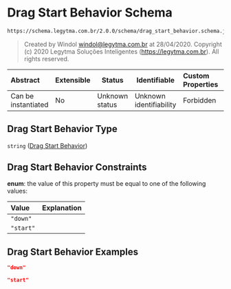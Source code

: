 # Drag Start Behavior Schema

```txt
https://schema.legytma.com.br/2.0.0/schema/drag_start_behavior.schema.json
```




> Created by Windol [windol@legytma.com.br](mailto:windol@legytma.com.br) at 28/04/2020.
> Copyright (c) 2020 Legytma Soluções Inteligentes (<https://legytma.com.br>). All rights reserved.
>

| Abstract            | Extensible | Status         | Identifiable            | Custom Properties | Additional Properties | Access Restrictions | Defined In                                                                                          |
| :------------------ | ---------- | -------------- | ----------------------- | :---------------- | --------------------- | ------------------- | --------------------------------------------------------------------------------------------------- |
| Can be instantiated | No         | Unknown status | Unknown identifiability | Forbidden         | Allowed               | none                | [drag_start_behavior.schema.json](../schema/drag_start_behavior.schema.json) |

## Drag Start Behavior Type

`string` ([Drag Start Behavior](drag_start_behavior.md))

## Drag Start Behavior Constraints

**enum**: the value of this property must be equal to one of the following values:

| Value     | Explanation |
| :-------- | ----------- |
| `"down"`  |             |
| `"start"` |             |

## Drag Start Behavior Examples

```json
"down"
```

```json
"start"
```
